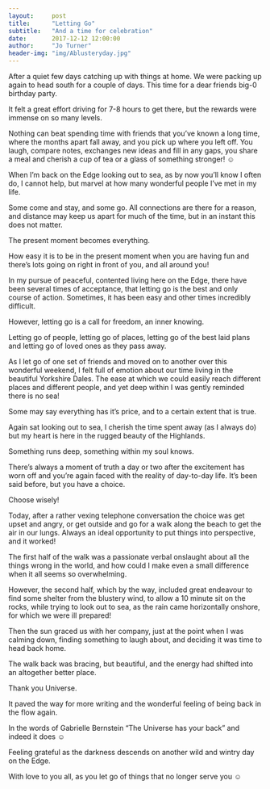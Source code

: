 ```yaml
---
layout:     post
title:      "Letting Go"
subtitle:   "And a time for celebration"
date:       2017-12-12 12:00:00
author:     "Jo Turner"
header-img: "img/Ablusteryday.jpg"
---
```

After a quiet few days catching up with things at home. We were packing up again to head south for a couple of days. This time for a dear friends big-0 birthday party. 

It felt a great effort driving for 7-8 hours to get there, but the rewards were immense on so many levels. 

Nothing can beat spending time with friends that you’ve known a long time, where the months apart fall away, and you pick up where you left off. You laugh, compare notes, exchanges new ideas and fill in any gaps, you share a meal and cherish a cup of tea or a glass of something stronger! ☺  

When I’m back on the Edge looking out to sea, as by now you’ll know I often do, I cannot help, but marvel at how many wonderful people I’ve met in my life. 

Some come and stay, and some go. All connections are there for a reason, and distance may keep us apart for much of the time, but in an instant this does not matter.

The present moment becomes everything.

How easy it is to be in the present moment when you are having fun and there’s lots going on right in front of you, and all around you!

In my pursue of peaceful, contented living here on the Edge, there have been several times of acceptance, that letting go is the best and only course of action. Sometimes, it has been easy and other times incredibly difficult.

However, letting go is a call for freedom, an inner knowing.

Letting go of people, letting go of places, letting go of the best laid plans and letting go of loved ones as they pass away.

As I let go of one set of friends and moved on to another over this wonderful weekend, I felt full of emotion about our time living in the beautiful Yorkshire Dales. The ease at which we could easily reach different places and different people, and yet deep within I was gently reminded there is no sea!

Some may say everything has it’s price, and to a certain extent that is true.

Again sat looking out to sea, I cherish the time spent away (as I always do) but my heart is here in the rugged beauty of the Highlands. 

Something runs deep, something within my soul knows.

There’s always a moment of truth a day or two after the excitement has worn off and you’re again faced with the reality of day-to-day life. It’s been said before, but you have a choice. 

Choose wisely!

Today, after a rather vexing telephone conversation the choice was get upset and angry, or get outside and go for a walk along the beach to get the air in our lungs. Always an ideal opportunity to put things into perspective, and it worked!

The first half of the walk was a passionate verbal onslaught about all the things wrong in the world, and how could I make even a small difference when it all seems so overwhelming.

However, the second half, which by the way, included great endeavour to find some shelter from the blustery wind, to allow a 10 minute sit on the rocks, while trying to look out to sea, as the rain came horizontally onshore, for which we were ill prepared! 

Then the sun graced us with her company, just at the point when I was calming down, finding something to laugh about, and deciding it was time to head back home.

The walk back was bracing, but beautiful, and the energy had shifted into an altogether better place.

Thank you Universe.

It paved the way for more writing and the wonderful feeling of being back in the flow again.

In the words of Gabrielle Bernstein “The Universe has your back” and indeed it does ☺

Feeling grateful as the darkness descends on another wild and wintry day on the Edge. 

With love to you all, as you let go of things that no longer serve you ☺



